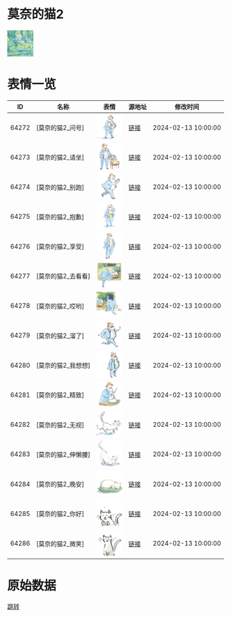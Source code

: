 # 莫奈的猫2

<img src="./cover.png" height="60" alt="cover" />

# 表情一览

|ID|名称|表情|源地址|修改时间|
|----|----|----|----|----|
|64272|[莫奈的猫2_问号]|<img src="./pic/064272_%5B莫奈的猫2_问号%5D.png" height="60" alt="问号"/>|[链接](https://i0.hdslb.com/bfs/garb/723ccd5e774e2b99e8ef088dd924973c94565b92.png)|2024-02-13 10:00:00|
|64273|[莫奈的猫2_请坐]|<img src="./pic/064273_%5B莫奈的猫2_请坐%5D.png" height="60" alt="请坐"/>|[链接](https://i0.hdslb.com/bfs/garb/1d9f35dab4d8e4752199320d08fd0d806055cd63.png)|2024-02-13 10:00:00|
|64274|[莫奈的猫2_别跑]|<img src="./pic/064274_%5B莫奈的猫2_别跑%5D.png" height="60" alt="别跑"/>|[链接](https://i0.hdslb.com/bfs/garb/3bbaa804c00481e82de2ed1a026847c20382c6ce.png)|2024-02-13 10:00:00|
|64275|[莫奈的猫2_抱歉]|<img src="./pic/064275_%5B莫奈的猫2_抱歉%5D.png" height="60" alt="抱歉"/>|[链接](https://i0.hdslb.com/bfs/garb/ff03ced563f6dd3a0f3e2dcfd39fae74bc59eadf.png)|2024-02-13 10:00:00|
|64276|[莫奈的猫2_享受]|<img src="./pic/064276_%5B莫奈的猫2_享受%5D.png" height="60" alt="享受"/>|[链接](https://i0.hdslb.com/bfs/garb/b9b915ce5d0c57fc709a1193fddfad3c8340b8ed.png)|2024-02-13 10:00:00|
|64277|[莫奈的猫2_去看看]|<img src="./pic/064277_%5B莫奈的猫2_去看看%5D.png" height="60" alt="去看看"/>|[链接](https://i0.hdslb.com/bfs/garb/9a8ba12bf1c4da10ea48ba650d56e14bd1562568.png)|2024-02-13 10:00:00|
|64278|[莫奈的猫2_哎哟]|<img src="./pic/064278_%5B莫奈的猫2_哎哟%5D.png" height="60" alt="哎哟"/>|[链接](https://i0.hdslb.com/bfs/garb/f7c6b9cb517b9feab4e7cb53328a3b2ca2d56229.png)|2024-02-13 10:00:00|
|64279|[莫奈的猫2_溜了]|<img src="./pic/064279_%5B莫奈的猫2_溜了%5D.png" height="60" alt="溜了"/>|[链接](https://i0.hdslb.com/bfs/garb/7e6f0622396898667a3f50e9c1a7c5a716d31aa8.png)|2024-02-13 10:00:00|
|64280|[莫奈的猫2_我想想]|<img src="./pic/064280_%5B莫奈的猫2_我想想%5D.png" height="60" alt="我想想"/>|[链接](https://i0.hdslb.com/bfs/garb/79e1dcb8d6411a6c4d1f4b98e3d477775860277b.png)|2024-02-13 10:00:00|
|64281|[莫奈的猫2_精致]|<img src="./pic/064281_%5B莫奈的猫2_精致%5D.png" height="60" alt="精致"/>|[链接](https://i0.hdslb.com/bfs/garb/b432f17e65d5aafaa67d3562b0f5900f55c3c601.png)|2024-02-13 10:00:00|
|64282|[莫奈的猫2_无视]|<img src="./pic/064282_%5B莫奈的猫2_无视%5D.png" height="60" alt="无视"/>|[链接](https://i0.hdslb.com/bfs/garb/575ee004fa46a530df56662f62ef910cc5e36aef.png)|2024-02-13 10:00:00|
|64283|[莫奈的猫2_伸懒腰]|<img src="./pic/064283_%5B莫奈的猫2_伸懒腰%5D.png" height="60" alt="伸懒腰"/>|[链接](https://i0.hdslb.com/bfs/garb/91bd4f283150649fc19129a3d8d5674d3b81fe85.png)|2024-02-13 10:00:00|
|64284|[莫奈的猫2_晚安]|<img src="./pic/064284_%5B莫奈的猫2_晚安%5D.png" height="60" alt="晚安"/>|[链接](https://i0.hdslb.com/bfs/garb/ed4b91a102ba9b3c635616daeb68b7acf97e6bf6.png)|2024-02-13 10:00:00|
|64285|[莫奈的猫2_你好]|<img src="./pic/064285_%5B莫奈的猫2_你好%5D.png" height="60" alt="你好"/>|[链接](https://i0.hdslb.com/bfs/garb/65ba50bf30260c42444f500b859bd9fa04a4f908.png)|2024-02-13 10:00:00|
|64286|[莫奈的猫2_微笑]|<img src="./pic/064286_%5B莫奈的猫2_微笑%5D.png" height="60" alt="微笑"/>|[链接](https://i0.hdslb.com/bfs/garb/32b8a7d99be6dace94e5059748dffc7b981b0c48.png)|2024-02-13 10:00:00|

# 原始数据

[跳转](./raw.json)

